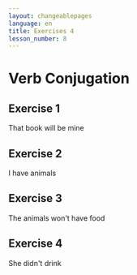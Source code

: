 ```yaml
---
layout: changeablepages
language: en
title: Exercises 4
lesson_number: 8
---
```


# Verb Conjugation

## Exercise 1
That book will be mine
<div id="exerciseContainer1"></div>

## Exercise 2
I have animals
<div id="exerciseContainer2"></div>

## Exercise 3
The animals won't have food
<div id="exerciseContainer3"></div>

## Exercise 4
She didn't drink
<div id="exerciseContainer4"></div>

<link rel="stylesheet" href="custom-styles.css">

<script src="exercise.js"></script>
<script>
    document.addEventListener('DOMContentLoaded', function() {
        console.log('DOM fully loaded and parsed');
        const language = '{{ page.language }}'; // Get the language from the front matter

        // Ensure all options are arrays
        const options1 = ['ib', 'ir', 'ip'];
        const options2 = ['ib', 'ir', 'ip'];
        const options3 = ['ib', 'ir', 'ip'];
        const options4 = ['ib', 'ir', 'ip'];

        console.log(options1);
        console.log(Array.isArray(options1));

        // Exercise 1
        generateExercise(
            'exerciseContainer1',
            'Atsel bukeon s __ ayeos',
            options1,
            'ib',
            language
        );

        // Exercise 2
        generateExercise(
            'exerciseContainer2',
            'Aye hab__ animalseon',
            options2,
            'ir',
            language
        );

        // Exercise 3
        generateExercise(
            'exerciseContainer3',
            'Animalseon hab__ namnemeon nek',
            options3,
            'ib',
            language
        );

        // Exercise 4
        generateExercise(
            'exerciseContainer4',
            'A beab__ nek',
            options4,
            'ip',
            language
        );
    });
</script>
